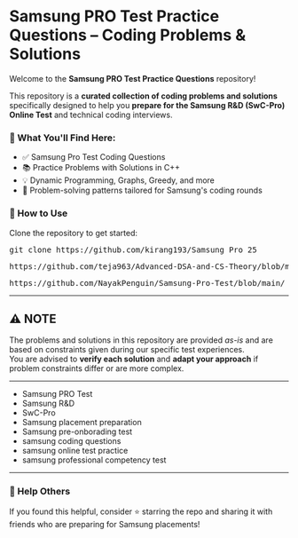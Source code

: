 # Samsung PRO Test Practice Questions – Coding Problems & Solutions

Welcome to the **Samsung PRO Test Practice Questions** repository!

This repository is a **curated collection of coding problems and solutions** specifically designed to help you **prepare for the Samsung R&D (SwC-Pro) Online Test** and technical coding interviews.

### 🚀 What You'll Find Here:
- ✅ Samsung Pro Test Coding Questions
- 📚 Practice Problems with Solutions in C++
- 💡 Dynamic Programming, Graphs, Greedy, and more
- 🧠 Problem-solving patterns tailored for Samsung's coding rounds

### 📂 How to Use

Clone the repository to get started:


<pre>git clone https://github.com/kirang193/Samsung_Pro_25</pre>
<pre>https://github.com/teja963/Advanced-DSA-and-CS-Theory/blob/master/Samsung%20R%20%26%20D/SwC-Pro-main/</pre>
<pre>https://github.com/NayakPenguin/Samsung-Pro-Test/blob/main/</pre>


---

## ⚠️ NOTE

The problems and solutions in this repository are provided *as-is* and are based on constraints given during our specific test experiences.  
You are advised to **verify each solution** and **adapt your approach** if problem constraints differ or are more complex.

---

- Samsung PRO Test
- Samsung R&D
- SwC-Pro
- Samsung placement preparation
- Samsung pre-onborading test
- samsung coding questions
- samsung online test practice
- samsung professional competency test

---

### 📣 Help Others

If you found this helpful, consider ⭐ starring the repo and sharing it with friends who are preparing for Samsung placements!
